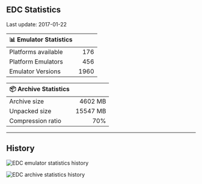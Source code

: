 ## EDC Statistics

Last update: 2017-01-22

| :bar_chart: Emulator Statistics | |
|:-----|------:|
| Platforms available | 176 |
| Platform Emulators | 456 |
| Emulator Versions  | 1960 |

| :package: Archive Statistics | |
|:-----|------:|
| Archive size | 4602 MB |
| Unpacked size | 15547 MB |
| Compression ratio | 70% |
***
## History
![](https://github.com/PhoenixInteractiveNL/emuDownloadCenter/wiki/images_statistics/edc_statistics_emulators.png "EDC emulator statistics history")

![](https://github.com/PhoenixInteractiveNL/emuDownloadCenter/wiki/images_statistics/edc_statistics_archive.png "EDC archive statistics history")

